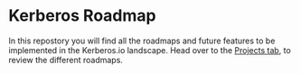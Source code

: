# Kerberos Roadmap

In this repostory you will find all the roadmaps and future features to be implemented in the Kerberos.io landscape. Head over to the [Projects tab](https://github.com/kerberos-io/roadmap/projects), to review the different roadmaps.
